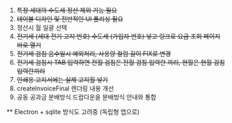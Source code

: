 1. ~~특정 세대의 수도세 정산 제외 기능 필요~~
2. ~~테이블 디자인 및 전반적인 UI 폴리싱 필요~~
3. 정산시 월 일괄 선택
4. ~~전기세 (세대 전기 고지 번호) 수도세 (가입자 번호) 넣고 링크로 요금 조회 페이지 바로 열기~~
5. ~~전기세 검침 음수일시 예외처리, 사용량 컬럼 길이 FIX로 변경~~
6. ~~전기세 검침시 TAB 입력하면 전월 검침은 전월 검침 입력란 끼리, 현월은 현월 검침 입력란끼리~~
7. ~~인쇄용 고지서에는 실제 고지월 넣기~~
8. createInvoiceFinal 렌더링 내용 개선
9. 공동 공과금 분배방식 드랍다운을 분배방식 안내와 통합

** Electron + sqlite 방식도 고려중 (독립형 앱으로)